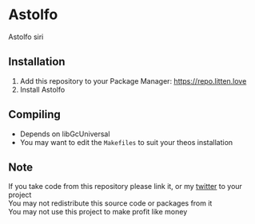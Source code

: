 # Astolfo
Astolfo siri

## Installation
1. Add this repository to your Package Manager: https://repo.litten.love
2. Install Astolfo

## Compiling
  - Depends on libGcUniversal
  - You may want to edit the `Makefiles` to suit your theos installation

## Note
If you take code from this repository please link it, or my [twitter](https://twitter.com/schneelittchen) to your project  
You may not redistribute this source code or packages from it  
You may not use this project to make profit like money
